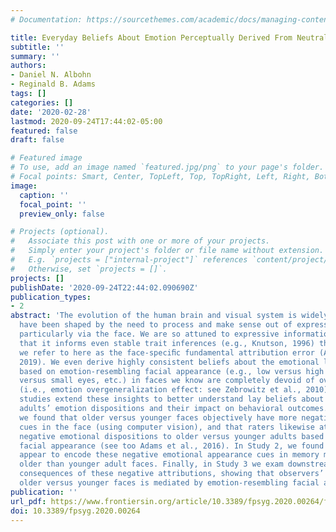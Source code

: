 ```yaml
---
# Documentation: https://sourcethemes.com/academic/docs/managing-content/

title: Everyday Beliefs About Emotion Perceptually Derived From Neutral Facial Appearance
subtitle: ''
summary: ''
authors:
- Daniel N. Albohn
- Reginald B. Adams
tags: []
categories: []
date: '2020-02-28'
lastmod: 2020-09-24T17:44:02-05:00
featured: false
draft: false

# Featured image
# To use, add an image named `featured.jpg/png` to your page's folder.
# Focal points: Smart, Center, TopLeft, Top, TopRight, Left, Right, BottomLeft, Bottom, BottomRight.
image:
  caption: ''
  focal_point: ''
  preview_only: false

# Projects (optional).
#   Associate this post with one or more of your projects.
#   Simply enter your project's folder or file name without extension.
#   E.g. `projects = ["internal-project"]` references `content/project/deep-learning/index.md`.
#   Otherwise, set `projects = []`.
projects: []
publishDate: '2020-09-24T22:44:02.090690Z'
publication_types:
- 2
abstract: 'The evolution of the human brain and visual system is widely believed to
  have been shaped by the need to process and make sense out of expressive information,
  particularly via the face. We are so attuned to expressive information in the face
  that it informs even stable trait inferences (e.g., Knutson, 1996) through a process
  we refer to here as the face-speciﬁc fundamental attribution error (Albohn et al.,
  2019). We even derive highly consistent beliefs about the emotional lives of others
  based on emotion-resembling facial appearance (e.g., low versus high brows, big
  versus small eyes, etc.) in faces we know are completely devoid of overt expression
  (i.e., emotion overgeneralization effect: see Zebrowitz et al., 2010). The present
  studies extend these insights to better understand lay beliefs about older and younger
  adults’ emotion dispositions and their impact on behavioral outcomes. In Study 1,
  we found that older versus younger faces objectively have more negative emotion-resembling
  cues in the face (using computer vision), and that raters likewise attribute more
  negative emotional dispositions to older versus younger adults based just on neutral
  facial appearance (see too Adams et al., 2016). In Study 2, we found that people
  appear to encode these negative emotional appearance cues in memory more so for
  older than younger adult faces. Finally, in Study 3 we exam downstream behavioral
  consequences of these negative attributions, showing that observers’ avoidance of
  older versus younger faces is mediated by emotion-resembling facial appearance.'
publication: ''
url_pdf: https://www.frontiersin.org/article/10.3389/fpsyg.2020.00264/full
doi: 10.3389/fpsyg.2020.00264
---
```

